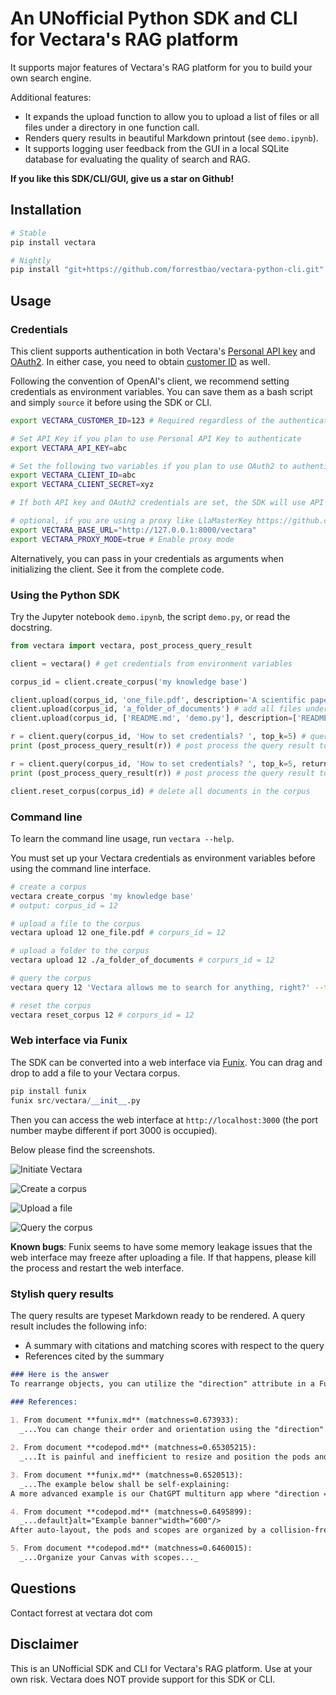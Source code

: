 # An UNofficial Python SDK and CLI for Vectara's RAG platform

It supports major features of Vectara's RAG platform for you to build your own search engine.

Additional features:

* It expands the upload function to allow you to upload a list of files or all files under a directory in one function call.
* Renders query results in beautiful Markdown printout (see `demo.ipynb`).
* It supports logging user feedback from the GUI in a local SQLite database for evaluating the quality of search and RAG. 

**If you like this SDK/CLI/GUI, give us a star on Github!**

## Installation

```bash
# Stable
pip install vectara

# Nightly
pip install "git+https://github.com/forrestbao/vectara-python-cli.git"
```

## Usage

### Credentials

This client supports authentication in both Vectara's [Personal API key](https://docs.vectara.com/docs/console-ui/personal-api-key) and [OAuth2](https://docs.vectara.com/docs/console-ui/app-clients). In either case, you need to obtain [customer ID](https://docs.vectara.com/docs/console-ui/vectara-console-overview#view-the-customer-id) as well. 

Following the convention of OpenAI's client, we recommend setting credentials as environment variables. You can save them as a bash script and simply `source` it before using the SDK or CLI.

```bash
export VECTARA_CUSTOMER_ID=123 # Required regardless of the authentication method

# Set API Key if you plan to use Personal API Key to authenticate
export VECTARA_API_KEY=abc

# Set the following two variables if you plan to use OAuth2 to authenticate
export VECTARA_CLIENT_ID=abc
export VECTARA_CLIENT_SECRET=xyz

# If both API key and OAuth2 credentials are set, the SDK will use API key only.

# optional, if you are using a proxy like LlaMasterKey https://github.com/TexteaInc/LlaMasterKey/
export VECTARA_BASE_URL="http://127.0.0.1:8000/vectara"
export VECTARA_PROXY_MODE=true # Enable proxy mode
```

Alternatively, you can pass in your credentials as arguments when initializing the client. See it from the complete code. 

### Using the Python SDK 

Try the Jupyter notebook `demo.ipynb`, the script `demo.py`, or read the docstring.

```python
from vectara import vectara, post_process_query_result

client = vectara() # get credentials from environment variables 

corpus_id = client.create_corpus('my knowledge base')

client.upload(corpus_id, 'one_file.pdf', description='A scientific paper')  # add one file to the corpus 
client.upload(corpus_id, 'a_folder_of_documents') # add all files under a folder to the corpus
client.upload(corpus_id, ['README.md', 'demo.py'], description=['README', 'demo code']) # add a list of files to the corpus

r = client.query(corpus_id, 'How to set credentials? ', top_k=5) # query the corpus for top 5 answers, return a JSON string 
print (post_process_query_result(r)) # post process the query result to get a list of answers

r = client.query(corpus_id, 'How to set credentials? ', top_k=5, return_summary=False) # query the corpus for top 5 answers, no summary, just search, return a JSON string
print (post_process_query_result(r)) # post process the query result to get a list of answers

client.reset_corpus(corpus_id) # delete all documents in the corpus
```

### Command line

To learn the command line usage, run `vectara --help`.

You must set up your Vectara credentials as environment variables before using the command line interface.

```bash
# create a corpus
vectara create_corpus 'my knowledge base'
# output: corpus_id = 12

# upload a file to the corpus
vectara upload 12 one_file.pdf # corpurs_id = 12

# upload a folder to the corpus
vectara upload 12 ./a_folder_of_documents # corpurs_id = 12

# query the corpus
vectara query 12 'Vectara allows me to search for anything, right?' --top_k=5  # corpurs_id = 12

# reset the corpus
vectara reset_corpus 12 # corpurs_id = 12
```

### Web interface via Funix

The SDK can be converted into a web interface via [Funix](http://funix.io). You can drag and drop to add a file to your Vectara corpus.

```python
pip install funix
funix src/vectara/__init__.py 
```

Then you can access the web interface at `http://localhost:3000` (the port number maybe different if port 3000 is occupied).

Below please find the screenshots.

![Initiate Vectara](./screenshots/initiate.png)

![Create a corpus](./screenshots/create_corpus.png)

![Upload a file](./screenshots/upload.gif)

![Query the corpus](./screenshots/query.png)

**Known bugs**: Funix seems to have some memory leakage issues that the web interface may freeze after uploading a file. If that happens, please kill the process and restart the web interface.

### Stylish query results

The query results are typeset Markdown ready to be rendered. A query result includes the following info:

* A summary with citations and matching scores with respect to the query
* References cited by the summary

```markdown
### Here is the answer
To rearrange objects, you can utilize the "direction" attribute in a Funix decorator [1]. Manually resizing and positioning objects can be a tedious and inefficient process [2]. Another approach is to use a collision-free algorithm for auto-layout, where scopes will be resized to fit the objects inside [4]. An example of arranging objects in a column-reverse direction can be seen in the ChatGPT multiturn app [3]. Additionally, organizing your canvas with scopes can help in rearranging objects effectively [5]. Remember to experiment with these methods to find the best arrangement for your specific needs.

### References:
    
1. From document **funix.md** (matchness=0.673933):
  _...You can change their order and orientation using the "direction" attribute in a Funix decorator...._

2. From document **codepod.md** (matchness=0.65305215):
  _...It is painful and inefficient to resize and position the pods and scopes manually...._

3. From document **funix.md** (matchness=0.6520513):
  _...The example below shall be self-explaining:
A more advanced example is our ChatGPT multiturn app where "direction = "column-reverse"" so the message you type stays at the bottom...._

4. From document **codepod.md** (matchness=0.6495899):
  _...default}alt="Example banner"width="600"/>
After auto-layout, the pods and scopes are organized by a collision-free algorithm, and the scopes will be resized to fit the pods inside...._

5. From document **codepod.md** (matchness=0.6460015):
  _...Organize your Canvas with scopes..._
```

## Questions

Contact forrest at vectara dot com

## Disclaimer

This is an UNofficial SDK and CLI for Vectara's RAG platform.
Use at your own risk.
Vectara does NOT provide support for this SDK or CLI.
